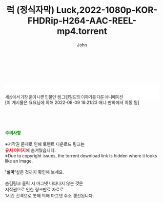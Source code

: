 ﻿---
layout: post
title:  "럭 (정식자막) Luck,2022-1080p-KOR-FHDRip-H264-AAC-REEL-mp4.torrent"
author: John
categories: [ 영화 ]
tags: [  ]
image:  
description: "럭 (정식자막) Luck,2022-1080p-KOR-FHDRip-H264-AAC-REEL-mp4 torrent 정보 공유"
toc: true
toc_sticky: true
---

<br>
<div class="view-img">
<a class="view_image" href="http://torrentmobile61.com/bbs/view_image.php?fn=%2Fdata%2Ffile%2Fmovie%2F3735182707_Y2ZDmcyr_9910486ec3fa3faf182d958e79fd80c6874d92ba.jpg" target="_blank"><img alt="" class="img-tag" content="http://torrentmobile61.com/data/file/movie/3735182707_Y2ZDmcyr_9910486ec3fa3faf182d958e79fd80c6874d92ba.jpg" itemprop="image" src="http://torrentmobile61.com/data/file/movie/3735182707_Y2ZDmcyr_9910486ec3fa3faf182d958e79fd80c6874d92ba.jpg"/></a><a class="view_image" href="http://torrentmobile61.com/bbs/view_image.php?fn=%2Fdata%2Ffile%2Fmovie%2F3735182707_hnT2bY1G_40822fabd5f1a1132f16ed35436c94912edd584d.jpg" target="_blank"><img alt="" class="img-tag" content="http://torrentmobile61.com/data/file/movie/3735182707_hnT2bY1G_40822fabd5f1a1132f16ed35436c94912edd584d.jpg" itemprop="image" src="http://torrentmobile61.com/data/file/movie/3735182707_hnT2bY1G_40822fabd5f1a1132f16ed35436c94912edd584d.jpg"/></a></div><div class="view-content" itemprop="description">
<p><br/></p><div class="title_area" style="margin:0px 0px 9px;padding:0px;list-style:none;font-size:12px;font-family:'나눔고딕', NanumGothic, '돋움', Dotum, Helvetica, 'AppleSDGothicNeo-Medium', AppleGothic, sans-serif;height:30px;float:none;background-color:rgb(255,255,255);"><h4 class="h_story" style="margin:5px 10px 0px 0px;padding:0px;list-style:none;font-size:12px;font-family:'돋움', sans-serif;height:18px;width:49px;background:url(&quot;https://ssl.pstatic.net/static/movie/2020/10/h_tx_sp5.png&quot;) no-repeat 0px -17px;float:left;"><strong class="blind" style="margin:0px;padding:0px;list-style:none;font-size:0px;font-family:inherit;color:inherit;width:1px;height:1px;line-height:0;">줄거리</strong></h4></div><p class="con_tx" style="margin-top:-7px;margin-bottom:-6px;list-style:none;font-size:14px;font-family:'나눔고딕', NanumGothic, '돋움', Dotum, Helvetica, 'AppleSDGothicNeo-Medium', AppleGothic, sans-serif;color:rgb(51,51,51);background-image:url(&quot;https://ssl.pstatic.net/static/movie/2014/01/blank.gif&quot;);letter-spacing:-1px;line-height:25px;background-color:rgb(255,255,255);">세상에서 가장 운이 나쁜 인물인 '샘 그린필드'의 이야기를 다룬 애니메이션</p>
<div class="content_move">[이 게시물은 요요님에 의해 2022-08-09 16:21:23 애니·만화에서 이동 됨]</div> </div>
    
<br><br><br>
<p data-ke-size="size16"><b><span style="color: green;">주의사항</span></b><br /><br />※저작권 문제로 인해 토렌트 다운로드 링크는<br /><b><span style="color: red;">유사 이미지</span></b>에 숨겨뒀습니다.<br />※Due to copyright issues, the torrent download link is hidden where it looks like an image.<br /><br /><b>'설마'</b>싶은 것까지 확인해 보세요.<br /><br />숨김링크 클릭 시 마그넷 나타나지 않는 것은<br />저작권으로 인한 링크만료 자료로<br />1시간 간격으로 봇에 의해 마그넷 주소 갱신됩니다.</p>
